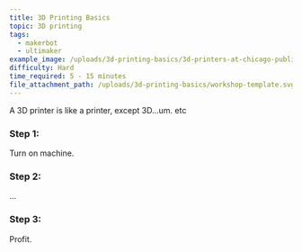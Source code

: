 ```yaml
---
title: 3D Printing Basics
topic: 3D printing
tags:
  - makerbot
  - ultimaker
example_image: /uploads/3d-printing-basics/3d-printers-at-chicago-public-library.jpg
difficulty: Hard
time_required: 5 - 15 minutes
file_attachment_path: /uploads/3d-printing-basics/workshop-template.svg
---
```


A 3D printer is like a printer, except 3D…um. etc

### Step 1:

Turn on machine.

### Step 2:

…

### Step 3:

Profit.